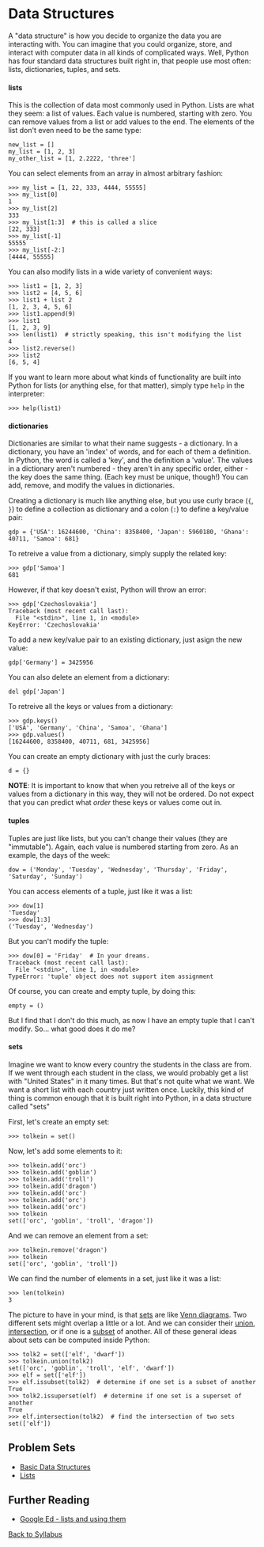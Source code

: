 # Data Structures

A "data structure" is how you decide to organize the data you are interacting with. You can imagine that you could organize, store, and interact with computer data in all kinds of complicated ways. Well, Python has four standard data structures built right in, that people use most often: lists, dictionaries, tuples, and sets.

####  lists

This is the collection of data most commonly used in Python. Lists are what they seem: a list of values. Each value is numbered, starting with zero. You can remove values from a list or add values to the end. The elements of the list don't even need to be the same type:

    new_list = []
    my_list = [1, 2, 3]
    my_other_list = [1, 2.2222, 'three']

You can select elements from an array in almost arbitrary fashion:

    >>> my_list = [1, 22, 333, 4444, 55555]
    >>> my_list[0]
    1
    >>> my_list[2]
    333
    >>> my_list[1:3]  # this is called a slice
    [22, 333]
    >>> my_list[-1]
    55555
    >>> my_list[-2:]
    [4444, 55555]

You can also modify lists in a wide variety of convenient ways:

    >>> list1 = [1, 2, 3]
    >>> list2 = [4, 5, 6]
    >>> list1 + list 2
    [1, 2, 3, 4, 5, 6]
    >>> list1.append(9)
    >>> list1
    [1, 2, 3, 9]
    >>> len(list1)  # strictly speaking, this isn't modifying the list
    4
    >>> list2.reverse()
    >>> list2
    [6, 5, 4]

If you want to learn more about what kinds of functionality are built into Python for lists (or anything else, for that matter), simply type `help` in the interpreter:

    >>> help(list1)

####  dictionaries

Dictionaries are similar to what their name suggests - a dictionary. In a dictionary, you have an 'index' of words, and for each of them a definition. In Python, the word is called a 'key', and the definition a 'value'. The values in a dictionary aren't numbered - they aren't in any specific order, either - the key does the same thing. (Each key must be unique, though!) You can add, remove, and modify the values in dictionaries.

Creating a dictionary is much like anything else, but you use curly brace (`{`, `}`) to define a collection as dictionary and a colon (`:`) to define a key/value pair:

    gdp = {'USA': 16244600, 'China': 8358400, 'Japan': 5960180, 'Ghana': 40711, 'Samoa': 681}

To retreive a value from a dictionary, simply supply the related key:

    >>> gdp['Samoa']
    681

However, if that key doesn't exist, Python will throw an error:

    >>> gdp['Czechoslovakia']
    Traceback (most recent call last):
      File "<stdin>", line 1, in <module>
    KeyError: 'Czechoslovakia'

To add a new key/value pair to an existing dictionary, just asign the new value:

    gdp['Germany'] = 3425956

You can also delete an element from a dictionary:

    del gdp['Japan']

To retreive all the keys or values from a dictionary:

    >>> gdp.keys()
    ['USA', 'Germany', 'China', 'Samoa', 'Ghana']
    >>> gdp.values()
    [16244600, 8358400, 40711, 681, 3425956]

You can create an empty dictionary with just the curly braces:

    d = {}

**NOTE**: It is important to know that when you retreive all of the keys or values from a dictionary in this way, they will not be ordered. Do not expect that you can predict what *order* these keys or values come out in.

####  tuples

Tuples are just like lists, but you can't change their values (they are "immutable"). Again, each value is numbered starting from zero. As an example, the days of the week:

    dow = ('Monday', 'Tuesday', 'Wednesday', 'Thursday', 'Friday', 'Saturday', 'Sunday')

You can access elements of a tuple, just like it was a list:

    >>> dow[1]
    'Tuesday'
    >>> dow[1:3]
    ('Tuesday', 'Wednesday')

But you can't modify the tuple:

    >>> dow[0] = 'Friday'  # In your dreams.
    Traceback (most recent call last):
      File "<stdin>", line 1, in <module>
    TypeError: 'tuple' object does not support item assignment

Of course, you can create and empty tuple, by doing this:

    empty = ()

But I find that I don't do this much, as now I have an empty tuple that I can't modify. So... what good does it do me?

####  sets

Imagine we want to know every country the students in the class are from. If we went through each student in the class, we would probably get a list with "United States" in it many times. But that's not quite what we want. We want a short list with each country just written once. Luckily, this kind of thing is common enough that it is built right into Python, in a data structure called "sets"

First, let's create an empty set:

    >>> tolkein = set()

Now, let's add some elements to it:

    >>> tolkein.add('orc')
    >>> tolkein.add('goblin')
    >>> tolkein.add('troll')
    >>> tolkein.add('dragon')
    >>> tolkein.add('orc')
    >>> tolkein.add('orc')
    >>> tolkein.add('orc')
    >>> tolkein
    set(['orc', 'goblin', 'troll', 'dragon'])

And we can remove an element from a set:

    >>> tolkein.remove('dragon')
    >>> tolkein
    set(['orc', 'goblin', 'troll'])

We can find the number of elements in a set, just like it was a list:

    >>> len(tolkein)
    3

The picture to have in your mind, is that [sets](http://en.wikipedia.org/wiki/Set_%28abstract_data_type%29) are like [Venn diagrams](https://en.wikipedia.org/wiki/Venn_diagram). Two different sets might overlap a little or a lot. And we can consider their [union](https://en.wikipedia.org/wiki/Union_%28set_theory%29), [intersection](https://en.wikipedia.org/wiki/Intersection_%28set_theory%29), or if one is a [subset](http://en.wikipedia.org/wiki/Subset) of another. All of these general ideas about sets can be computed inside Python:

    >>> tolk2 = set(['elf', 'dwarf'])
    >>> tolkein.union(tolk2)
    set(['orc', 'goblin', 'troll', 'elf', 'dwarf'])
    >>> elf = set(['elf'])
    >>> elf.issubset(tolk2)  # determine if one set is a subset of another
    True
    >>> tolk2.issuperset(elf)  # determine if one set is a superset of another
    True
    >>> elf.intersection(tolk2)  # find the intersection of two sets
    set(['elf'])

## Problem Sets

 * [Basic Data Structures](problem_set_1_data_structures.md)
 * [Lists](problem_set_2_lists.py)

## Further Reading

 * [Google Ed - lists and using them](https://developers.google.com/edu/python/lists)


[Back to Syllabus](../../README.md)
